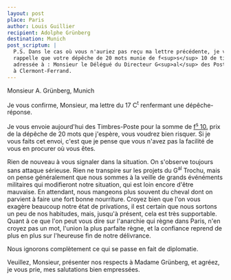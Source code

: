 ```yaml
---
layout: post
place: Paris
author: Louis Guillier
recipient: Adolphe Grünberg
destination: Munich
post_scriptum: |
  P.S. Dans le cas où vous n'auriez pas reçu ma lettre précédente, je vous
  rappelle que votre dépêche de 20 mots munie de f<sup>s</sup> 10 de timbres-poste doit être
  adressée à : Monsieur le Délégué du Directeur G<sup>al</sup> des Postes (Puy de Dôme)
  à Clermont-Ferrand.
---
```


Monsieur A. Grünberg, Munich


Je vous confirme, Monsieur, ma lettre du 17 C<sup>t</sup> renfermant une dépêche-réponse.

Je vous envoie aujourd'hui des Timbres-Poste pour la somme de <ins>f<sup>s</sup> 10.</ins>
prix de la dépêche de 20 mots que j'espère, vous voudrez bien risquer. Si je
vous faits cet envoi, c'est que je pense que vous n'avez pas la facilité de
vous en procurer où vous êtes.

Rien de nouveau à vous signaler dans la situation.
On s'observe toujours sans attaque sérieuse.
Rien ne transpire sur les projets du G<sup>al</sup> Trochu, mais on pense généralement que
nous sommes à la veille de grands événéments militaires qui modifieront notre
situation, qui est loin encore d'être mauvaise.
En attendant, nous mangeons plus souvent du cheval dont on parvient à faire une
fort bonne nourriture.
Croyez bien que l'on vous exagère beaucoup notre état de privations, il est
certain que nous sortons un peu de nos habitudes, mais, jusqu'à présent, cela
est très supportable.
Quant à ce que l'on peut vous dire sur l'anarchie qui règne dans Paris, n'en
croyez pas un mot, l'union la plus parfaite règne, et la confiance reprend de
plus en plus sur l'heureuse fin de notre délivrance.

Nous ignorons complètement ce qui se passe en fait de diplomatie.

Veuillez, Monsieur, présenter nos respects à Madame Grünberg, et agréez, je
vous prie, mes salutations bien empressées.
